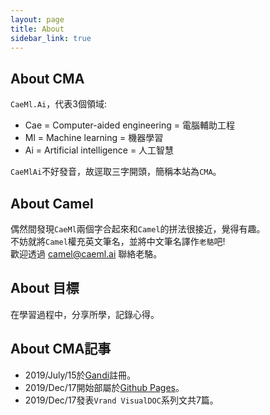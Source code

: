 ```yaml
---
layout: page
title: About
sidebar_link: true
---
```

## About CMA
`CaeMl.Ai`，代表3個領域:
* Cae = Computer-aided engineering = 電腦輔助工程
* Ml = Machine learning = 機器學習
* Ai = Artificial intelligence = 人工智慧

`CaeMlAi`不好發音，故逕取三字開頭，簡稱本站為`CMA`。

## About Camel
偶然間發現`CaeMl`兩個字合起來和`Camel`的拼法很接近，覺得有趣。<br/>
不妨就將`Camel`權充英文筆名，並將中文筆名譯作`老駱`吧!<br/>
歡迎透過 [camel@caeml.ai](camel@caeml.ai) 聯絡老駱。

## About 目標
在學習過程中，分享所學，記錄心得。

## About CMA記事
* 2019/July/15於[Gandi](https://gandi.net)註冊。
* 2019/Dec/17開始部屬於[Github Pages](https://pages.github.com/)。
* 2019/Dec/17發表`Vrand VisualDOC`系列文共7篇。
